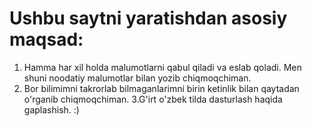 # Ushbu saytni yaratishdan asosiy maqsad:
  1. Hamma har xil holda malumotlarni qabul qiladi va eslab qoladi. Men shuni noodatiy malumotlar bilan yozib chiqmoqchiman.
  2. Bor bilimimni takrorlab bilmaganlarimni birin ketinlik bilan qaytadan o'rganib chiqmoqchiman.
  3.G'irt o'zbek tilda dasturlash haqida gaplashish. :)


  